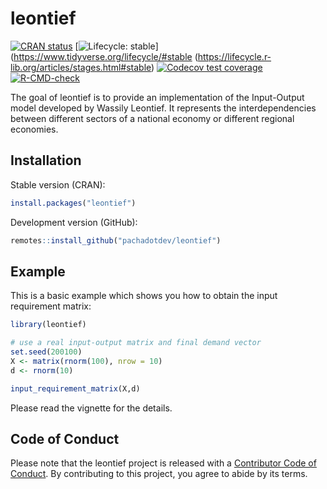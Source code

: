 # leontief

<!-- badges: start -->
[![CRAN
status](https://www.r-pkg.org/badges/version/leontief)](https://cran.r-project.org/package=leontief)
[![Lifecycle: stable](https://img.shields.io/badge/lifecycle-stable-blue.svg)](https://www.tidyverse.org/lifecycle/#stable (https://lifecycle.r-lib.org/articles/stages.html#stable)
[![Codecov test coverage](https://codecov.io/gh/pachadotdev/leontief/branch/main/graph/badge.svg)](https://app.codecov.io/gh/pachadotdev/leontief?branch=main)
[![R-CMD-check](https://github.com/pachadotdev/leontief/actions/workflows/R-CMD-check.yaml/badge.svg)](https://github.com/pachadotdev/leontief/actions/workflows/R-CMD-check.yaml)
<!-- badges: end -->

The goal of leontief is to provide an implementation of the Input-Output 
model developed by Wassily Leontief. It represents the interdependencies between 
different sectors of a national economy or different regional economies.

## Installation

Stable version (CRAN):
``` r
install.packages("leontief")
```

Development version (GitHub):
``` r
remotes::install_github("pachadotdev/leontief")
```

## Example

This is a basic example which shows you how to obtain the input requirement matrix:

``` r
library(leontief)

# use a real input-output matrix and final demand vector
set.seed(200100)
X <- matrix(rnorm(100), nrow = 10)
d <- rnorm(10)

input_requirement_matrix(X,d)
```

Please read the vignette for the details.

## Code of Conduct
  
Please note that the leontief project is released with a [Contributor Code of Conduct](https://contributor-covenant.org/version/2/1/CODE_OF_CONDUCT.html). By contributing to this project, you agree to abide by its terms.
